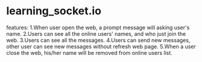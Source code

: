 # learning_socket.io
features:
  1.When user open the web, a prompt message will asking user's name.
  2.Users can see all the online users' names, and who just join the web.
  3.Users can see all the messages.
  4.Users can send new messages, other user can see new messages without refresh web page.
  5.When a user close the web, his/her name will be removed from online users list.
